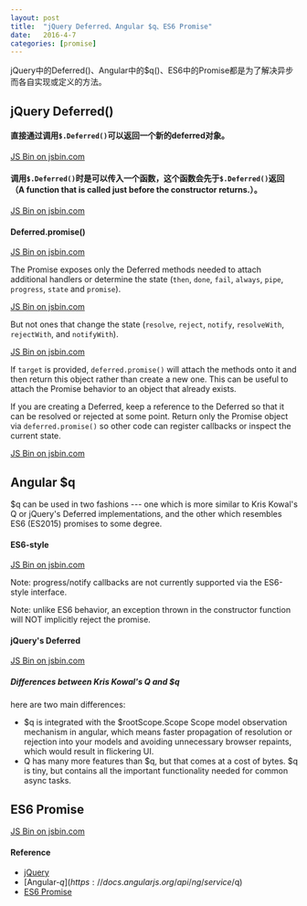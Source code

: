 ```yaml
---
layout: post
title:  "jQuery Deferred、Angular $q、ES6 Promise"
date:   2016-4-7
categories: [promise]
---
```


jQuery中的Deferred()、Angular中的$q()、ES6中的Promise都是为了解决异步而各自实现或定义的方法。

## jQuery Deferred()

#### 直接通过调用`$.Deferred()`可以返回一个新的deferred对象。

<a class="jsbin-embed" href="http://jsbin.com/ruwoso/embed?js,console">JS Bin on jsbin.com</a><script src="http://static.jsbin.com/js/embed.min.js?3.35.12"></script>


#### 调用`$.Deferred()`时是可以传入一个函数，这个函数会先于`$.Deferred()`返回（A function that is called just before the constructor returns.）。

<a class="jsbin-embed" href="http://jsbin.com/kepuba/embed?js,console">JS Bin on jsbin.com</a><script src="http://static.jsbin.com/js/embed.min.js?3.35.12"></script>


#### Deferred.promise()

<a class="jsbin-embed" href="http://jsbin.com/loseta/embed?js,console">JS Bin on jsbin.com</a><script src="http://static.jsbin.com/js/embed.min.js?3.35.12"></script>

The Promise exposes only the Deferred methods needed to attach additional handlers or determine the state (`then`, `done`, `fail`, `always`, `pipe`, `progress`, `state` and `promise`).

<a class="jsbin-embed" href="http://jsbin.com/powofi/embed?js,console">JS Bin on jsbin.com</a><script src="http://static.jsbin.com/js/embed.min.js?3.35.12"></script>


But not ones that change the state (`resolve`, `reject`, `notify`, `resolveWith`, `rejectWith`, and `notifyWith`).

<a class="jsbin-embed" href="http://jsbin.com/zeqevoy/4/embed?js,console">JS Bin on jsbin.com</a><script src="http://static.jsbin.com/js/embed.min.js?3.35.12"></script>

If `target` is provided, `deferred.promise()` will attach the methods onto it and then return this object rather than create a new one. This can be useful to attach the Promise behavior to an object that already exists.

If you are creating a Deferred, keep a reference to the Deferred so that it can be resolved or rejected at some point. Return only the Promise object via `deferred.promise()` so other code can register callbacks or inspect the current state.

<a class="jsbin-embed" href="http://jsbin.com/gicavo/embed?js,console">JS Bin on jsbin.com</a><script src="http://static.jsbin.com/js/embed.min.js?3.35.12"></script>


## Angular $q

$q can be used in two fashions --- one which is more similar to Kris Kowal's Q or jQuery's Deferred implementations, and the other which resembles ES6 (ES2015) promises to some degree.

#### ES6-style

<a class="jsbin-embed" href="http://jsbin.com/taxuju/embed?js,console">JS Bin on jsbin.com</a><script src="http://static.jsbin.com/js/embed.min.js?3.35.12"></script>

Note: progress/notify callbacks are not currently supported via the ES6-style interface.

Note: unlike ES6 behavior, an exception thrown in the constructor function will NOT implicitly reject the promise.


#### jQuery's Deferred

<a class="jsbin-embed" href="http://jsbin.com/govina/embed?js,console">JS Bin on jsbin.com</a><script src="http://static.jsbin.com/js/embed.min.js?3.35.12"></script>

##### Differences between Kris Kowal's Q and $q

here are two main differences:

- $q is integrated with the $rootScope.Scope Scope model observation mechanism in angular, which means faster propagation of resolution or rejection into your models and avoiding unnecessary browser repaints, which would result in flickering UI.
- Q has many more features than $q, but that comes at a cost of bytes. $q is tiny, but contains all the important functionality needed for common async tasks.

## ES6 Promise

<a class="jsbin-embed" href="http://jsbin.com/pijonec/embed?js,console">JS Bin on jsbin.com</a><script src="http://static.jsbin.com/js/embed.min.js?3.35.12"></script>

#### Reference

- [jQuery](https://api.jquery.com/category/deferred-object/)
- [Angular-$q](https://docs.angularjs.org/api/ng/service/$q)
- [ES6 Promise](http://liubin.org/promises-book/)

